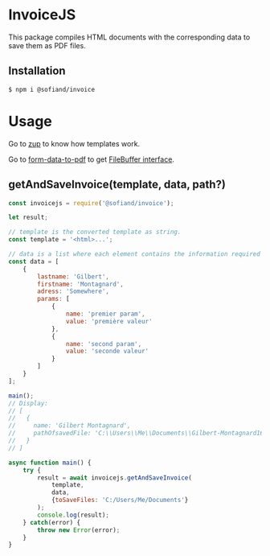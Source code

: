 # InvoiceJS

This package compiles HTML documents with the corresponding data to save them as PDF files.

## Installation
```$ npm i @sofiand/invoice```

# Usage

Go to [zup](https://www.npmjs.com/package/zup) to know how templates work.

Go to [form-data-to-pdf](https://github.com/SofianD/from-data-to-pdf) to get [FileBuffer interface](https://github.com/SofianD/from-data-to-pdf#filebuffer).

## getAndSaveInvoice(template, data, path?)
```js
const invoicejs = require('@sofiand/invoice');

let result;

// template is the converted template as string.
const template = '<html>...';

// data is a list where each element contains the information required by template.
const data = [
    {
        lastname: 'Gilbert',
        firstname: 'Montagnard',
        adress: 'Somewhere',
        params: [
            {
                name: 'premier param',
                value: 'première valeur'
            },
            {
                name: 'second param',
                value: 'seconde valeur'
            }
        ]
    }
];

main();
// Display:
// [
//   {
//     name: 'Gilbert Montagnard',
//     pathOfsavedFile: 'C:\\Users\\Me\\Documents\\Gilbert-Montagnard1616428271017.pdf'
//   }
// ]

async function main() {
    try {
        result = await invoicejs.getAndSaveInvoice(
            template,
            data,
            {toSaveFiles: 'C:/Users/Me/Documents'}
        );
        console.log(result);
    } catch(error) {
        throw new Error(error);
    }
}

```